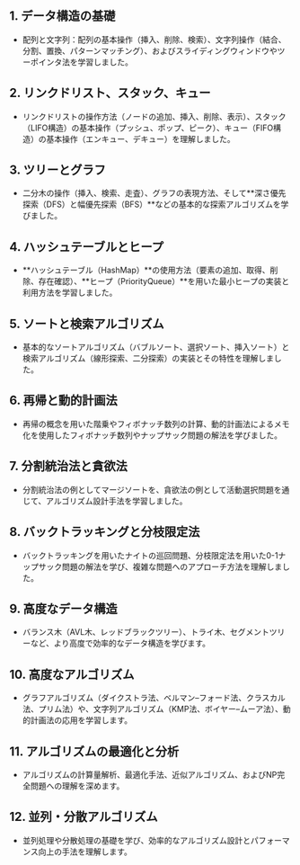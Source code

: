 
## 1. データ構造の基礎

- 配列と文字列：配列の基本操作（挿入、削除、検索）、文字列操作（結合、分割、置換、パターンマッチング）、およびスライディングウィンドウやツーポインタ法を学習しました。

## 2. リンクドリスト、スタック、キュー

- リンクドリストの操作方法（ノードの追加、挿入、削除、表示）、スタック（LIFO構造）の基本操作（プッシュ、ポップ、ピーク）、キュー（FIFO構造）の基本操作（エンキュー、デキュー）を理解しました。

## 3. ツリーとグラフ

- 二分木の操作（挿入、検索、走査）、グラフの表現方法、そして**深さ優先探索（DFS）と幅優先探索（BFS）**などの基本的な探索アルゴリズムを学びました。

## 4. ハッシュテーブルとヒープ

- **ハッシュテーブル（HashMap）**の使用方法（要素の追加、取得、削除、存在確認）、**ヒープ（PriorityQueue）**を用いた最小ヒープの実装と利用方法を学習しました。

## 5. ソートと検索アルゴリズム

- 基本的なソートアルゴリズム（バブルソート、選択ソート、挿入ソート）と検索アルゴリズム（線形探索、二分探索）の実装とその特性を理解しました。

## 6. 再帰と動的計画法

- 再帰の概念を用いた階乗やフィボナッチ数列の計算、動的計画法によるメモ化を使用したフィボナッチ数列やナップサック問題の解法を学びました。

## 7. 分割統治法と貪欲法

- 分割統治法の例としてマージソートを、貪欲法の例として活動選択問題を通じて、アルゴリズム設計手法を学習しました。

## 8. バックトラッキングと分枝限定法

- バックトラッキングを用いたナイトの巡回問題、分枝限定法を用いた0-1ナップサック問題の解法を学び、複雑な問題へのアプローチ方法を理解しました。

## 9. 高度なデータ構造

- バランス木（AVL木、レッドブラックツリー）、トライ木、セグメントツリーなど、より高度で効率的なデータ構造を学びます。

## 10. 高度なアルゴリズム

- グラフアルゴリズム（ダイクストラ法、ベルマン–フォード法、クラスカル法、プリム法）や、文字列アルゴリズム（KMP法、ボイヤー–ムーア法）、動的計画法の応用を学習します。

## 11. アルゴリズムの最適化と分析

- アルゴリズムの計算量解析、最適化手法、近似アルゴリズム、およびNP完全問題への理解を深めます。

## 12. 並列・分散アルゴリズム

- 並列処理や分散処理の基礎を学び、効率的なアルゴリズム設計とパフォーマンス向上の手法を理解します。







 

